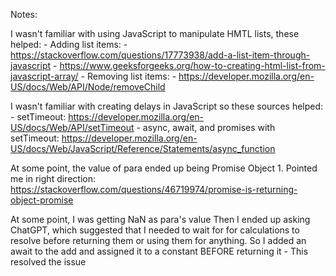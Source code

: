 Notes:

I wasn't familiar with using JavaScript to manipulate HMTL lists, these helped:
    - Adding list items:
        - https://stackoverflow.com/questions/17773938/add-a-list-item-through-javascript 
        - https://www.geeksforgeeks.org/how-to-creating-html-list-from-javascript-array/ 
    - Removing list items:
        - https://developer.mozilla.org/en-US/docs/Web/API/Node/removeChild 

I wasn't familiar with creating delays in JavaScript so these sources helped:
    - setTimeout: https://developer.mozilla.org/en-US/docs/Web/API/setTimeout 
    - async, await, and promises with setTimeout: https://developer.mozilla.org/en-US/docs/Web/JavaScript/Reference/Statements/async_function

At some point, the value of para ended up being Promise Object
    1. Pointed me in right direction: https://stackoverflow.com/questions/46719974/promise-is-returning-object-promise
    
At some point, I was getting NaN as para's value
    Then I ended up asking ChatGPT, which suggested that I needed to wait for 
    for calculations to resolve before returning them or using them for anything.
        So I added an await to the add and assigned it to a constant BEFORE returning it
            - This resolved the issue